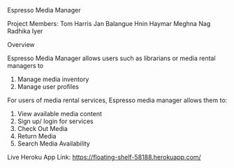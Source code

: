 Espresso Media Manager

Project Members:
Tom Harris
Jan Balangue
Hnin Haymar
Meghna Nag
Radhika Iyer

Overview

Espresso Media Manager allows users such as librarians or media rental managers to
1. Manage media inventory
2. Manage user profiles

For users of media rental services, Espresso media manager allows them to:
1. View available media content
2. Sign up/ login for services
3. Check Out Media
4. Return Media
5. Search Media Availability 


Live Heroku App Link: https://floating-shelf-58188.herokuapp.com/
